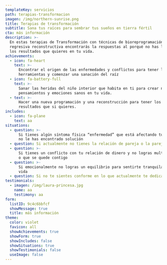 ```yaml
---
templateKey: servicios
path: terapias-transformacion
imagen: /img/northern-sunrise.png
title: Terapias de transformación
subtitle: Sana tus raíces para sembrar tus sueños en tierra fértil
cta: más información
description: >-
  En estas terapias de Transformación con técnicas de bioreprogramación y
  regresiva reconstructiva encontrarás la respuestas al porqué no has logrado
  los resultados que quieres en tu vida.
achievements:
  - icon: fa-heart
    text: >-
      Encontrar el origen de las enfermedades y conflictos para tener las
      herramientas y comenzar una sanación del raíz
  - icon: fa-battery-full
    text: >-
      Sanar las heridas del niño interior que habita en ti para crear nuevos
      pensamientos y emociones sanos en tu vida.
  - text: >-
      Hacer una nueva programación y una reconstrucción para tener los
      resultados que si quieres. 
includes:
  - icon: fa-plane
    text: aa
situations:
  - question: >-
      Si tienes algún síntoma física “enfermedad” que está afectando tu vida y
      no le has encontrado solución 
  - question: Si actualmente no tienes la relación de pareja o la pareja que quisiera.
  - question: >-
      Si tienes un conflicto con tu relación de dinero y no logras multiplicarlo
      o que se quede contigo
  - question: >-
      Si emocionalmente no logras un equilibrio para sentirte tranquila en tu
      vida
  - question: Si no te sientes conforme en lo que actualmente te dedicas en tu vida.
testimonials:
  - imagen: /img/laura-princesa.jpg
    name: aa
    testimony: aa
form:
  listID: 9c4c6bbfcf
  showMessage: true
  title: más información
theme:
  color: violet
  favicon: all
  showAchievements: true
  showForm: true
  showIncludes: false
  showSituations: true
  showTestimonials: false
  useImage: false
---
```


